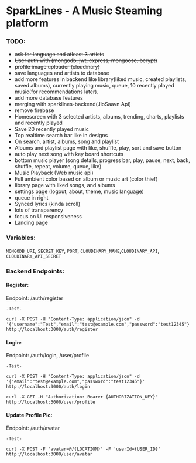 # SparkLines - A Music Steaming platform

### TODO:
- ~~ask for language and atleast 3 artists~~
- ~~User auth with (mongodb, jwt, express, mongoose, bcrypt)~~
- ~~profile image uploader (cloudinary)~~
- save languages and artists to database
- add more features in backend like library(liked music, created playlists, saved albums), currently playing music, queue, 10 recently played music(for recommendations later).
- add more database features
- merging with sparklines-backend(JioSaavn Api)
- remove firebase
- Homescreen with 3 selected artists, albums, trending, charts, playlists and recently played
- Save 20 recently played music
- Top realtime search bar like in designs
- On search, artist, albums, song and playlist
- Albums and playlist page with like, shuffle, play, sort and save button
- auto play next song with key board shortcuts
- bottom music player (song details, progress bar, play, pause, next, back, shuffle, repeat, volume, queue, like)
- Music Playback (Web music api)
- Full ambient color based on album or music art (color thief)
- library page with liked songs, and albums
- settings page (logout, about, theme, music language)
- queue in right
- Synced lyrics (kinda scroll)
- lots of transparency
- focus on UI responsiveness
- Landing page


### Variables:

`MONGODB_URI`, `SECRET_KEY`, `PORT`, `CLOUDINARY_NAME`,`CLOUDINARY_API`, `CLOUDINARY_API_SECRET`

### Backend Endpoints:

#### Register:
Endpoint: /auth/register

    -Test-

    curl -X POST -H "Content-Type: application/json" -d '{"username":"Test","email":"test@example.com","password":"test12345"}' http://localhost:3000/auth/register


#### Login: 
Endpoint: /auth/login, /user/profile

    -Test-

    curl -X POST -H "Content-Type: application/json" -d '{"email":"test@example.com","password":"test12345"}' http://localhost:3000/auth/login

    curl -X GET -H "Authorization: Bearer {AUTHORIZATION_KEY}" http://localhost:3000/user/profile

#### Update Profile Pic: 
Endpoint: /auth/avatar

    -Test-

    curl -X POST -F 'avatar=@/{LOCATION}' -F 'userId={USER_ID}' http://localhost:3000/user/avatar

